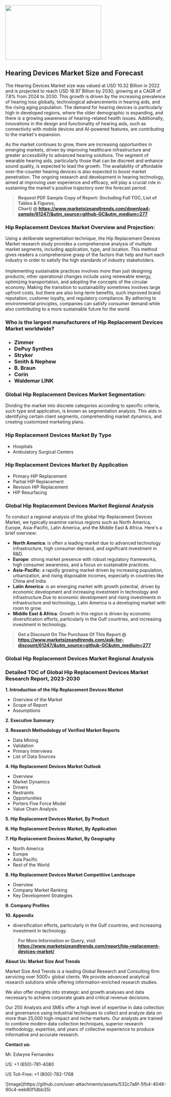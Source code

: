 <p><img class="alignnone size-medium wp-image-20088" src="https://ffe5etoiles.com/wp-content/uploads/2024/12/MST1-300x171.png" alt="" width="300" height="171" /></p><h2>Hearing Devices Market Size and Forecast</h2><p>The Hearing Devices Market size was valued at USD 10.32 Billion in 2022 and is projected to reach USD 18.97 Billion by 2030, growing at a CAGR of 7.8% from 2024 to 2030. This growth is driven by the increasing prevalence of hearing loss globally, technological advancements in hearing aids, and the rising aging population. The demand for hearing devices is particularly high in developed regions, where the older demographic is expanding, and there is a growing awareness of hearing-related health issues. Additionally, innovations in the design and functionality of hearing aids, such as connectivity with mobile devices and AI-powered features, are contributing to the market's expansion.</p><p>As the market continues to grow, there are increasing opportunities in emerging markets, driven by improving healthcare infrastructure and greater accessibility to advanced hearing solutions. The segment of wearable hearing aids, particularly those that can be discreet and enhance sound quality, is expected to lead the growth. The availability of affordable over-the-counter hearing devices is also expected to boost market penetration. The ongoing research and development in hearing technology, aimed at improving user experience and efficacy, will play a crucial role in sustaining the market's positive trajectory over the forecast period.</p></p><blockquote id="" class=""><strong>Request PDF Sample Copy of Report: (Including Full TOC, List of Tables &amp; Figures, Chart)&nbsp;@&nbsp;<strong><a href="https://www.marketsizeandtrends.com/download-sample/61247/&utm_source=github-GC&utm_medium=277" target="_blank">https://www.marketsizeandtrends.com/download-sample/61247/&utm_source=github-GC&utm_medium=277</a></strong></strong></blockquote><h3 id="" class="">Hip Replacement Devices Market&nbsp;Overview and Projection:</h3><p id="" class="">Using a deliberate segmentation technique, the Hip Replacement Devices Market research study provides a comprehensive analysis of multiple market segments, including application, type, and location. This method gives readers a comprehensive grasp of the factors that help and hurt each industry in order to satisfy the high standards of industry stakeholders. <br /> <br />Implementing sustainable practices involves more than just designing products; other operational changes include using renewable energy, optimizing transportation, and adopting the concepts of the circular economy. Making the transition to sustainability sometimes involves large upfront costs, but there are also long-term benefits, such improved brand reputation, customer loyalty, and regulatory compliance. By adhering to environmental principles, companies can satisfy consumer demand while also contributing to a more sustainable future for the world.</p><h3 id="" class="">Who is the largest manufacturers of&nbsp;Hip Replacement Devices Market worldwide?</h3><h3 class=""><p><ul><li>Zimmer </li><li> DePuy Synthes </li><li> Stryker </li><li> Smith & Nephew </li><li> B. Braun </li><li> Corin </li><li> Waldemar LINK</li></ul></p></h3><h3 id="" class="">Global&nbsp;Hip Replacement Devices Market Segmentation:</h3><p id="" class="">Dividing the market into discrete categories according to specific criteria, such type and application, is known as segmentation analysis. This aids in identifying certain client segments, comprehending market dynamics, and creating customized marketing plans.</p><h3 id="" class="">Hip Replacement Devices Market&nbsp;By Type</h3><p><p><ul><li>Hospitals </li><li> Ambulatory Surgical Centers</p></li></ul></p></p><h3 id="" class="">Hip Replacement Devices Market&nbsp;By Application</h3><p class=""><p><ul><li>Primary HIP Replacement </li><li> Partial HIP Replacement </li><li> Revision HIP Replacement </li><li> HIP Resurfacing</li></ul></p></p><h3 id="" class="">Global Hip Replacement Devices Market Regional Analysis</h3><p id="" class="">To conduct a regional analysis of the global Hip Replacement Devices Market, we typically examine various regions such as North America, Europe, Asia-Pacific, Latin America, and the Middle East &amp; Africa. Here's a brief overview:</p><ul><li><strong>North America</strong>: is often a leading market due to advanced technology infrastructure, high consumer demand, and significant investment in R&amp;D.</li><li><strong>Europe</strong>: strong market presence with robust regulatory frameworks, high consumer awareness, and a focus on sustainable practices.</li><li><strong>Asia-Pacific</strong>: a rapidly growing market driven by increasing population, urbanization, and rising disposable incomes, especially in countries like China and India.</li><li><strong>Latin America</strong>: is an emerging market with growth potential, driven by economic development and increasing investment in technology and infrastructure.Due to economic development and rising investments in infrastructure and technology, Latin America is a developing market with room to grow.</li><li><strong>Middle East &amp; Africa</strong>: Growth in this region is driven by economic diversification efforts, particularly in the Gulf countries, and increasing investment in technology.</li></ul><blockquote id="" class=""><strong>Get a Discount On The Purchase Of This Report @ <strong><a href="https://www.marketsizeandtrends.com/ask-for-discount/61247/&utm_source=github-GC&utm_medium=277" target="_blank">https://www.marketsizeandtrends.com/ask-for-discount/61247/&utm_source=github-GC&utm_medium=277</a></strong></strong></blockquote><h3 id="" class="">Global Hip Replacement Devices Market Regional Analysis</h3><h3 id="" class="">Detailed TOC of Global Hip Replacement Devices Market Research Report, 2023-2030</h3><p id="" class=""><strong>1. Introduction of the Hip Replacement Devices Market</strong></p><ul><li>Overview of the Market</li><li>Scope of Report</li><li>Assumptions</li></ul><p id="" class=""><strong>2. Executive Summary</strong></p><p id="" class=""><strong>3. Research Methodology of Verified Market Reports</strong></p><ul><li>Data Mining</li><li>Validation</li><li>Primary Interviews</li><li>List of Data Sources</li></ul><p id="" class=""><strong>4. Hip Replacement Devices Market Outlook</strong></p><ul><li>Overview</li><li>Market Dynamics</li><li>Drivers</li><li>Restraints</li><li>Opportunities</li><li>Porters Five Force Model</li><li>Value Chain Analysis</li></ul><p id="" class=""><strong>5. Hip Replacement Devices Market, By Product</strong></p><p id="" class=""><strong>6. Hip Replacement Devices Market, By Application</strong></p><p id="" class=""><strong>7. Hip Replacement Devices Market, By Geography</strong></p><ul><li>North America</li><li>Europe</li><li>Asia Pacific</li><li>Rest of the World</li></ul><p id="" class=""><strong>8. Hip Replacement Devices Market Competitive Landscape</strong></p><ul><li>Overview</li><li>Company Market Ranking</li><li>Key Development Strategies</li></ul><p id="" class=""><strong>9. Company Profiles</strong></p><p id="" class=""><strong>10. Appendix</strong></p><ul><li>diversification efforts, particularly in the Gulf countries, and increasing investment in technology.</li></ul><blockquote id="" class=""><strong>For More Information or Query, visit <strong><strong><a href="https://www.marketsizeandtrends.com/report/hip-replacement-devices-market/" target="_blank">https://www.marketsizeandtrends.com/report/hip-replacement-devices-market/</a></strong></strong></strong></blockquote><p id="" class=""><strong>About Us: Market Size And Trends</strong></p><p id="" class="">Market Size And Trends is a leading Global Research and Consulting firm servicing over 5000+ global clients. We provide advanced analytical research solutions while offering information-enriched research studies.</p><p id="" class="">We also offer insights into strategic and growth analyses and data necessary to achieve corporate goals and critical revenue decisions.</p><p id="" class="">Our 250 Analysts and SMEs offer a high level of expertise in data collection and governance using industrial techniques to collect and analyze data on more than 25,000 high-impact and niche markets. Our analysts are trained to combine modern data collection techniques, superior research methodology, expertise, and years of collective experience to produce informative and accurate research.</p><p id="" class=""><strong>Contact us:</strong></p><p id="" class="">Mr. Edwyne Fernandes</p><p id="" class="">US: +1 (650)-781-4080</p><p id="" class="">US Toll-Free: +1 (800)-782-1768</p>
![image](https://github.com/user-attachments/assets/532c7a6f-5fb4-4046-90c4-eeb60f1dbb35)
